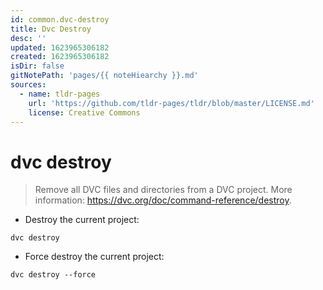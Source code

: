 ```yaml
---
id: common.dvc-destroy
title: Dvc Destroy
desc: ''
updated: 1623965306182
created: 1623965306182
isDir: false
gitNotePath: 'pages/{{ noteHiearchy }}.md'
sources:
  - name: tldr-pages
    url: 'https://github.com/tldr-pages/tldr/blob/master/LICENSE.md'
    license: Creative Commons
---
```

# dvc destroy

> Remove all DVC files and directories from a DVC project.
> More information: <https://dvc.org/doc/command-reference/destroy>.

- Destroy the current project:

`dvc destroy`

- Force destroy the current project:

`dvc destroy --force`

